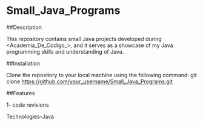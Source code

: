 # Small_Java_Programs

##Description

This repository contains small Java projects developed during <Academia_De_Codigo_>, and it serves as a showcase of my Java programming skills and understanding of Java.



##Installation

Clone the repository to your local machine using the following command: git clone https://github.com/your_username/Small_Java_Programs.git

##Features

1- code revisions




Technologies-Java


